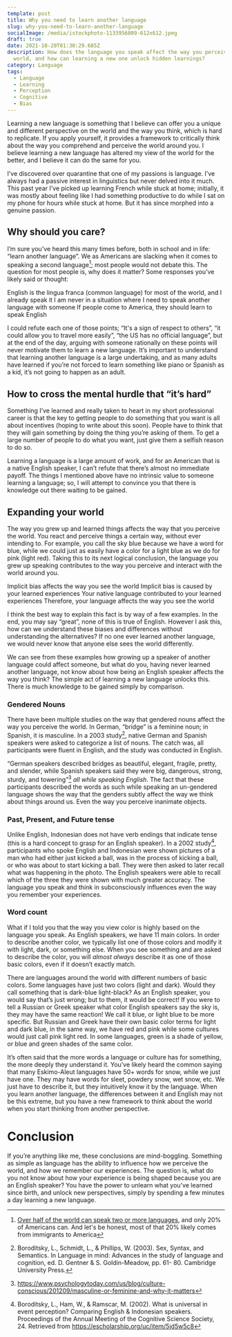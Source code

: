 ```yaml
---
template: post
title: Why you need to learn another language
slug: why-you-need-to-learn-another-language
socialImage: /media/istockphoto-1133956809-612x612.jpeg
draft: true
date: 2021-10-20T01:30:29.685Z
description: How does the language you speak affect the way you perceive the
  world, and how can learning a new one unlock hidden learnings?
category: Language
tags:
  - Language
  - Learning
  - Perception
  - Cognitive
  - Bias
---
```

Learning a new language is something that I believe can offer you a unique and different perspective on the world and the way you think, which is hard to replicate. If you apply yourself, it provides a framework to critically think about the way you comprehend and perceive the world around you. I believe learning a new language has altered my view of the world for the better, and I believe it can do the same for you.

I’ve discovered over quarantine that one of my passions is language. I’ve always had a passive interest in linguistics but never delved into it much. This past year I’ve picked up learning French while stuck at home; initially, it was mostly about feeling like I had something productive to do while I sat on my phone for hours while stuck at home. But it has since morphed into a genuine passion.

## Why should you care?

I’m sure you’ve heard this many times before, both in school and in life: “learn another language”. We as Americans are slacking when it comes to speaking a second language[^1]; most people would not debate this. The question for most people is, why does it matter? Some responses you’ve likely said or thought:

English is the lingua franca (common language) for most of the world, and I already speak it
I am never in a situation where I need to speak another language with someone
If people come to America, they should learn to speak English

I could refute each one of those points; “It's a sign of respect to others”, “it could allow you to travel more easily”, “the US has no official language”, but at the end of the day, arguing with someone rationally on these points will never motivate them to learn a new language. It’s important to understand that learning another language is a large undertaking, and as many adults have learned if you’re not forced to learn something like piano or Spanish as a kid, it’s not going to happen as an adult.

## How to cross the mental hurdle that “it’s hard”

Something I’ve learned and really taken to heart in my short professional career is that the key to getting people to do something that you want is all about incentives (hoping to write about this soon). People have to think that they will gain something by doing the thing you’re asking of them. To get a large number of people to do what you want, just give them a selfish reason to do so.

Learning a language is a large amount of work, and for an American that is a native English speaker, I can’t refute that there’s almost no immediate payoff. The things I mentioned above have no intrinsic value to someone learning a language; so, I will attempt to convince you that there is knowledge out there waiting to be gained.


## Expanding your world

The way you grew up and learned things affects the way that you perceive the world. You react and perceive things a certain way, without ever intending to. For example, you call the sky blue because we have a word for blue, while we could just as easily have a color for a light blue as we do for pink (light red). Taking this to its next logical conclusion, the language you grew up speaking contributes to the way you perceive and interact with the world around you.

Implicit bias affects the way you see the world
Implicit bias is caused by your learned experiences
Your native language contributed to your learned experiences
Therefore, your language affects the way you see the world

I think the best way to explain this fact is by way of a few examples. In the end, you may say “great”, none of this is true of English. However I ask this, how can we understand these biases and differences without understanding the alternatives? If no one ever learned another language, we would never know that anyone else sees the world differently.

We can see from these examples how growing up a speaker of another language could affect someone, but what do you, having never learned another language, not know about how being an English speaker affects the way you think? The simple act of learning a new language unlocks this. There is much knowledge to be gained simply by comparison.

### Gendered Nouns

 There have been multiple studies on the way that gendered nouns affect the way you perceive the world. In German, “bridge” is a feminine noun; in Spanish, it is masculine. In a 2003 study[^2], native German and Spanish speakers were asked to categorize a list of nouns. The catch was, all participants were fluent in English, and the study was conducted in English.

“German speakers described bridges as beautiful, elegant, fragile, pretty, and slender, while Spanish speakers said they were big, dangerous, strong, sturdy, and towering”[^3] _all while speaking English_. The fact that these participants described the words as such while speaking an un-gendered language shows the way that the genders subtly affect the way we think about things around us. Even the way you perceive inanimate objects.

### Past, Present, and Future tense

Unlike English, Indonesian does not have verb endings that indicate tense (this is a hard concept to grasp for an English speaker). In a 2002 study[^4], participants who spoke English and Indonesian were shown pictures of a man who had either just kicked a ball, was in the process of kicking a ball, or who was about to start kicking a ball. They were then asked to later recall what was happening in the photo. The English speakers were able to recall which of the three they were shown with much greater accuracy. The language you speak and think in subconsciously influences even the way you remember your experiences.

### Word count

What if I told you that the way you view color is highly based on the language you speak. As English speakers, we have 11 main colors. In order to describe another color, we typically list one of those colors and modify it with light, dark, or something else. When you see something and are asked to describe the color, you will _almost always_ describe it as one of those basic colors, even if it doesn’t exactly match.

There are languages around the world with different numbers of basic colors. Some languages have just two colors (light and dark). Would they call something that is dark-blue light-black? As an English speaker, you would say that’s just wrong; but to them, it would be correct! If you were to tell a Russian or Greek speaker what color English speakers say the sky is, they may have the same reaction! We call it blue, or light blue to be more specific. But Russian and Greek have their own basic color terms for light and dark blue, in the same way, we have red and pink while some cultures would just call pink light red. In some languages, green is a shade of yellow, or blue and green shades of the same color.

It’s often said that the more words a language or culture has for something, the more deeply they understand it. You’ve likely heard the common saying that many Eskimo-Aleut languages have 50+ words for snow, while we just have one. They may have words for sleet, powdery snow, wet snow, etc. We just have to describe it, but they intuitively know it by the language. When you learn another language, the differences between it and English may not be this extreme, but you have a new framework to think about the world when you start thinking from another perspective.

# Conclusion

If you’re anything like me, these conclusions are mind-boggling. Something as simple as language has the ability to influence how we perceive the world, and how we remember our experiences. The question is, what do you not know about how your experience is being shaped because you are an English speaker? You have the power to unlearn what you’ve learned since birth, and unlock new perspectives, simply by spending a few minutes a day learning a new language.

[^1]: [Over half of the world can speak two or more languages](https://www.washingtonpost.com/local/education/half-the-world-is-bilingual-whats-our-problem/2019/04/24/1c2b0cc2-6625-11e9-a1b6-b29b90efa879_story.html), and only 20% of Americans can. And let's be honest, most of that 20% likely comes from immigrants to America

[^2]: Boroditsky, L., Schmidt, L., & Phillips, W. (2003). Sex, Syntax, and Semantics. In Language in mind: Advances in the study of language and cognition, ed. D. Gentner & S. Goldin-Meadow, pp. 61- 80. Cambridge University Press.

[^3]: https://www.psychologytoday.com/us/blog/culture-conscious/201209/masculine-or-feminine-and-why-it-matters

[^4]: Boroditsky, L., Ham, W., & Ramscar, M. (2002). What is universal in event perception? Comparing English & Indonesian speakers. Proceedings of the Annual Meeting of the Cognitive Science Society, 24. Retrieved from https://escholarship.org/uc/item/5jd5w5c8
